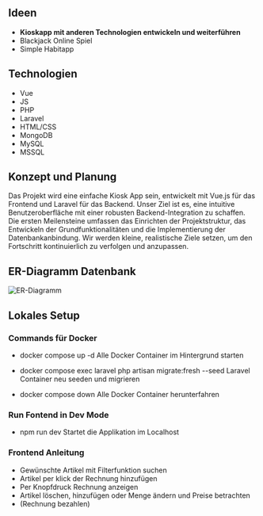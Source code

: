 ## Ideen

- **Kioskapp mit anderen Technologien entwickeln und weiterführen**
- Blackjack Online Spiel
- Simple Habitapp

## Technologien

- Vue
- JS
- PHP
- Laravel
- HTML/CSS
- MongoDB
- MySQL
- MSSQL

## Konzept und Planung

Das Projekt wird eine einfache Kiosk App sein, entwickelt mit Vue.js für das Frontend und Laravel für das Backend. Unser Ziel ist es, eine intuitive Benutzeroberfläche mit einer robusten Backend-Integration zu schaffen. Die ersten Meilensteine umfassen das Einrichten der Projektstruktur, das Entwickeln der Grundfunktionalitäten und die Implementierung der Datenbankanbindung. Wir werden kleine, realistische Ziele setzen, um den Fortschritt kontinuierlich zu verfolgen und anzupassen.

## ER-Diagramm Datenbank

![ER-Diagramm]("./img/ERM.png")


## Lokales Setup

### Commands für Docker

- docker compose up -d
  Alle Docker Container im Hintergrund starten
 
- docker compose exec laravel php artisan migrate:fresh --seed
  Laravel Container neu seeden und migrieren
 
- docker compose down
  Alle Docker Container herunterfahren
 

### Run Fontend in Dev Mode

- npm run dev
  Startet die Applikation im Localhost

### Frontend Anleitung

- Gewünschte Artikel mit Filterfunktion suchen 
- Artikel per klick der Rechnung hinzufügen
- Per Knopfdruck Rechnung anzeigen
- Artikel löschen, hinzufügen oder Menge ändern und Preise betrachten
- (Rechnung bezahlen)
